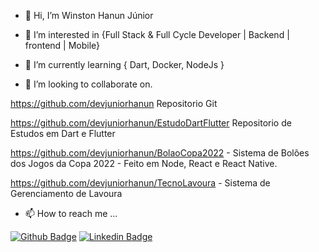 - 👋 Hi, I’m Winston Hanun Júnior

- 👀 I’m interested in {Full Stack & Full Cycle Developer | Backend | frontend | Mobile} 

- 🌱 I’m currently learning { Dart, Docker, NodeJs }

- 💞️ I’m looking to collaborate on.

https://github.com/devjuniorhanun Repositorio Git

https://github.com/devjuniorhanun/EstudoDartFlutter Repositorio de Estudos em Dart e Flutter

https://github.com/devjuniorhanun/BolaoCopa2022 - Sistema de Bolões dos Jogos da Copa 2022 - Feito em Node, React e React Native.

https://github.com/devjuniorhanun/TecnoLavoura - Sistema de Gerenciamento de Lavoura

- 📫 How to reach me ...

[![Github Badge](https://img.shields.io/badge/-Github-000?style=flat-square&logo=Github&logoColor=white&link=https://github.com/fagnerpsantos)](https://github.com/devjuniorhanun)
[![Linkedin Badge](https://img.shields.io/badge/-LinkedIn-blue?style=flat-square&logo=Linkedin&logoColor=white&link=https://www.linkedin.com/in/devjuniorhanun/)](https://www.linkedin.com/in/devjuniorhanun/)


